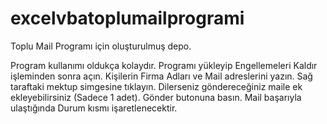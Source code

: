 # excelvbatoplumailprogrami
Toplu Mail Programı için oluşturulmuş depo.

Program kullanımı oldukça kolaydır. Programı yükleyip Engellemeleri Kaldır işleminden sonra açın. 
Kişilerin Firma Adları ve Mail adreslerini yazın. 
Sağ taraftaki mektup simgesine tıklayın. 
Dilerseniz göndereceğiniz maile ek ekleyebilirsiniz (Sadece 1 adet).
Gönder butonuna basın. 
Mail başarıyla ulaştığında Durum kısmı işaretlenecektir.
